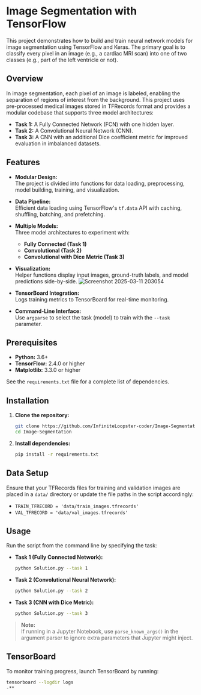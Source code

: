 # Image Segmentation with TensorFlow

This project demonstrates how to build and train neural network models for image segmentation using TensorFlow and Keras. The primary goal is to classify every pixel in an image (e.g., a cardiac MRI scan) into one of two classes (e.g., part of the left ventricle or not).

## Overview

In image segmentation, each pixel of an image is labeled, enabling the separation of regions of interest from the background. This project uses pre-processed medical images stored in TFRecords format and provides a modular codebase that supports three model architectures:

- **Task 1:** A Fully Connected Network (FCN) with one hidden layer.
- **Task 2:** A Convolutional Neural Network (CNN).
- **Task 3:** A CNN with an additional Dice coefficient metric for improved evaluation in imbalanced datasets.

## Features

- **Modular Design:**  
  The project is divided into functions for data loading, preprocessing, model building, training, and visualization.

- **Data Pipeline:**  
  Efficient data loading using TensorFlow's `tf.data` API with caching, shuffling, batching, and prefetching.

- **Multiple Models:**  
  Three model architectures to experiment with:
  - **Fully Connected (Task 1)**
  - **Convolutional (Task 2)**
  - **Convolutional with Dice Metric (Task 3)**

- **Visualization:**  
  Helper functions display input images, ground-truth labels, and model predictions side-by-side.
![Screenshot 2025-03-11 203054](https://github.com/user-attachments/assets/4336791b-fe2e-4e00-8f98-646405f6fba6)

  

- **TensorBoard Integration:**  
  Logs training metrics to TensorBoard for real-time monitoring.

- **Command-Line Interface:**  
  Use `argparse` to select the task (model) to train with the `--task` parameter.

## Prerequisites

- **Python:** 3.6+
- **TensorFlow:** 2.4.0 or higher
- **Matplotlib:** 3.3.0 or higher

See the `requirements.txt` file for a complete list of dependencies.

## Installation

1. **Clone the repository:**

    ```bash
    git clone https://github.com/InfiniteLoopster-coder/Image-Segmentation.git
    cd Image-Segmentation
    ```

2. **Install dependencies:**

    ```bash
    pip install -r requirements.txt
    ```

## Data Setup

Ensure that your TFRecords files for training and validation images are placed in a `data/` directory or update the file paths in the script accordingly:

- `TRAIN_TFRECORD = 'data/train_images.tfrecords'`
- `VAL_TFRECORD = 'data/val_images.tfrecords'`

## Usage

Run the script from the command line by specifying the task:

- **Task 1 (Fully Connected Network):**

    ```bash
    python Solution.py --task 1
    ```

- **Task 2 (Convolutional Neural Network):**

    ```bash
    python Solution.py --task 2
    ```

- **Task 3 (CNN with Dice Metric):**

    ```bash
    python Solution.py --task 3
    ```

> **Note:**  
> If running in a Jupyter Notebook, use `parse_known_args()` in the argument parser to ignore extra parameters that Jupyter might inject.

## TensorBoard

To monitor training progress, launch TensorBoard by running:

```bash
tensorboard --logdir logs
-**
